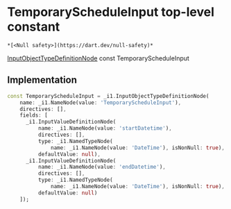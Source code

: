 


# TemporaryScheduleInput top-level constant






    *[<Null safety>](https://dart.dev/null-safety)*


[InputObjectTypeDefinitionNode](https://pub.dev/documentation/gql/0.13.0/ast/InputObjectTypeDefinitionNode-class.html) const TemporaryScheduleInput
  







## Implementation

```dart
const TemporaryScheduleInput = _i1.InputObjectTypeDefinitionNode(
    name: _i1.NameNode(value: 'TemporaryScheduleInput'),
    directives: [],
    fields: [
      _i1.InputValueDefinitionNode(
          name: _i1.NameNode(value: 'startDatetime'),
          directives: [],
          type: _i1.NamedTypeNode(
              name: _i1.NameNode(value: 'DateTime'), isNonNull: true),
          defaultValue: null),
      _i1.InputValueDefinitionNode(
          name: _i1.NameNode(value: 'endDatetime'),
          directives: [],
          type: _i1.NamedTypeNode(
              name: _i1.NameNode(value: 'DateTime'), isNonNull: true),
          defaultValue: null)
    ]);
```








